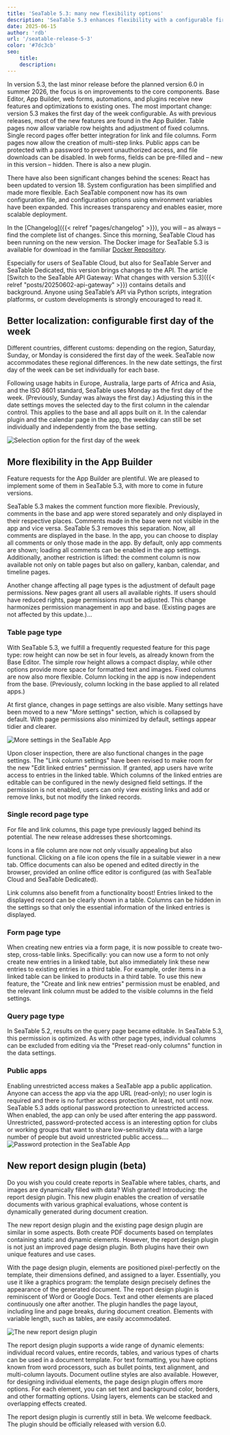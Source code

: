 ```yaml
---
title: 'SeaTable 5.3: many new flexibility options'
description: 'SeaTable 5.3 enhances flexibility with a configurable first day of the week, improved App Builder features, and a new report design plugin (beta) for dynamic documents. It also offers better comment management, finer permissions, and improved file and link column integration. System configuration is now simpler, and public apps can be password-protected for added security.'
date: 2025-06-15
author: 'rdb'
url: '/seatable-release-5-3'
color: '#7dc3cb'
seo:
    title:
    description:
---
```


In version 5.3, the last minor release before the planned version 6.0 in summer 2026, the focus is on improvements to the core components. Base Editor, App Builder, web forms, automations, and plugins receive new features and optimizations to existing ones. The most important change: version 5.3 makes the first day of the week configurable. As with previous releases, most of the new features are found in the App Builder. Table pages now allow variable row heights and adjustment of fixed columns. Single record pages offer better integration for link and file columns. Form pages now allow the creation of multi-step links. Public apps can be protected with a password to prevent unauthorized access, and file downloads can be disabled. In web forms, fields can be pre-filled and – new in this version – hidden. There is also a new plugin.

There have also been significant changes behind the scenes: React has been updated to version 18. System configuration has been simplified and made more flexible. Each SeaTable component now has its own configuration file, and configuration options using environment variables have been expanded. This increases transparency and enables easier, more scalable deployment.

In the [Changelog]({{< relref "pages/changelog" >}}), you will – as always – find the complete list of changes. Since this morning, SeaTable Cloud has been running on the new version. The Docker image for SeaTable 5.3 is available for download in the familiar [Docker Repository](https://hub.docker.com/r/seatable/seatable-enterprise).

Especially for users of SeaTable Cloud, but also for SeaTable Server and SeaTable Dedicated, this version brings changes to the API. The article [Switch to the SeaTable API Gateway: What changes with version 5.3]({{< relref "posts/20250602-api-gateway" >}}) contains details and background. Anyone using SeaTable’s API via Python scripts, integration platforms, or custom developments is strongly encouraged to read it.

## Better localization: configurable first day of the week

Different countries, different customs: depending on the region, Saturday, Sunday, or Monday is considered the first day of the week. SeaTable now accommodates these regional differences. In the new date settings, the first day of the week can be set individually for each base.

Following usage habits in Europe, Australia, large parts of Africa and Asia, and the ISO 8601 standard, SeaTable uses Monday as the first day of the week. (Previously, Sunday was always the first day.) Adjusting this in the date settings moves the selected day to the first column in the calendar control. This applies to the base and all apps built on it. In the calendar plugin and the calendar page in the app, the weekday can still be set individually and independently from the base setting.

![Selection option for the first day of the week](Date_Settings_EN.png)

## More flexibility in the App Builder

Feature requests for the App Builder are plentiful. We are pleased to implement some of them in SeaTable 5.3, with more to come in future versions.

SeaTable 5.3 makes the comment function more flexible. Previously, comments in the base and app were stored separately and only displayed in their respective places. Comments made in the base were not visible in the app and vice versa. SeaTable 5.3 removes this separation. Now, all comments are displayed in the base. In the app, you can choose to display all comments or only those made in the app. By default, only app comments are shown; loading all comments can be enabled in the app settings. Additionally, another restriction is lifted: the comment column is now available not only on table pages but also on gallery, kanban, calendar, and timeline pages.

Another change affecting all page types is the adjustment of default page permissions. New pages grant all users all available rights. If users should have reduced rights, page permissions must be adjusted. This change harmonizes permission management in app and base. (Existing pages are not affected by this update.)...

### Table page type

With SeaTable 5.3, we fulfill a frequently requested feature for this page type: row height can now be set in four levels, as already known from the Base Editor. The simple row height allows a compact display, while other options provide more space for formatted text and images. Fixed columns are now also more flexible. Column locking in the app is now independent from the base. (Previously, column locking in the base applied to all related apps.)

At first glance, changes in page settings are also visible. Many settings have been moved to a new "More settings" section, which is collapsed by default. With page permissions also minimized by default, settings appear tidier and clearer.

![More settings in the SeaTable App](Link_Column_Settings_EN.png)

Upon closer inspection, there are also functional changes in the page settings. The "Link column settings" have been revised to make room for the new "Edit linked entries" permission. If granted, app users have write access to entries in the linked table. Which columns of the linked entries are editable can be configured in the newly designed field settings. If the permission is not enabled, users can only view existing links and add or remove links, but not modify the linked records.

### Single record page type

For file and link columns, this page type previously lagged behind its potential. The new release addresses these shortcomings.

Icons in a file column are now not only visually appealing but also functional. Clicking on a file icon opens the file in a suitable viewer in a new tab. Office documents can also be opened and edited directly in the browser, provided an online office editor is configured (as with SeaTable Cloud and SeaTable Dedicated).

Link columns also benefit from a functionality boost! Entries linked to the displayed record can be clearly shown in a table. Columns can be hidden in the settings so that only the essential information of the linked entries is displayed.

### Form page type

When creating new entries via a form page, it is now possible to create two-step, cross-table links. Specifically: you can now use a form to not only create new entries in a linked table, but also immediately link these new entries to existing entries in a third table. For example, order items in a linked table can be linked to products in a third table. To use this new feature, the "Create and link new entries" permission must be enabled, and the relevant link column must be added to the visible columns in the field settings.

### Query page type

In SeaTable 5.2, results on the query page became editable. In SeaTable 5.3, this permission is optimized. As with other page types, individual columns can be excluded from editing via the "Preset read-only columns" function in the data settings.

### Public apps

Enabling unrestricted access makes a SeaTable app a public application. Anyone can access the app via the app URL (read-only); no user login is required and there is no further access protection. At least, not until now. SeaTable 5.3 adds optional password protection to unrestricted access. When enabled, the app can only be used after entering the app password. Unrestricted, password-protected access is an interesting option for clubs or working groups that want to share low-sensitivity data with a large number of people but avoid unrestricted public access.... ![Password protection in the SeaTable App](App_Password_Protection_EN.png)

## New report design plugin (beta)

Do you wish you could create reports in SeaTable where tables, charts, and images are dynamically filled with data? Wish granted! Introducing: the report design plugin. This new plugin enables the creation of versatile documents with various graphical evaluations, whose content is dynamically generated during document creation.

The new report design plugin and the existing page design plugin are similar in some aspects. Both create PDF documents based on templates containing static and dynamic elements. However, the report design plugin is not just an improved page design plugin. Both plugins have their own unique features and use cases.

With the page design plugin, elements are positioned pixel-perfectly on the template, their dimensions defined, and assigned to a layer. Essentially, you use it like a graphics program: the template design precisely defines the appearance of the generated document. The report design plugin is reminiscent of Word or Google Docs. Text and other elements are placed continuously one after another. The plugin handles the page layout, including line and page breaks, during document creation. Elements with variable length, such as tables, are easily accommodated.

![The new report design plugin](Report_Design_Plugin_EN.png)

The report design plugin supports a wide range of dynamic elements: individual record values, entire records, tables, and various types of charts can be used in a document template. For text formatting, you have options known from word processors, such as bullet points, text alignment, and multi-column layouts. Document outline styles are also available. However, for designing individual elements, the page design plugin offers more options. For each element, you can set text and background color, borders, and other formatting options. Using layers, elements can be stacked and overlapping effects created.

The report design plugin is currently still in beta. We welcome feedback. The plugin should be officially released with version 6.0.

